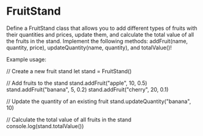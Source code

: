 # FruitStand
Define a FruitStand class that allows you to add different types of fruits with their quantities and prices, update them, and calculate the total value of all the fruits in the stand. Implement the following methods: addFruit(name, quantity, price), updateQuantity(name, quantity), and totalValue()!

Example usage:

// Create a new fruit stand
let stand = FruitStand()

// Add fruits to the stand
stand.addFruit("apple", 10, 0.5)
stand.addFruit("banana", 5, 0.2)
stand.addFruit("cherry", 20, 0.1)

// Update the quantity of an existing fruit
stand.updateQuantity("banana", 10)

// Calculate the total value of all fruits in the stand
console.log(stand.totalValue())
